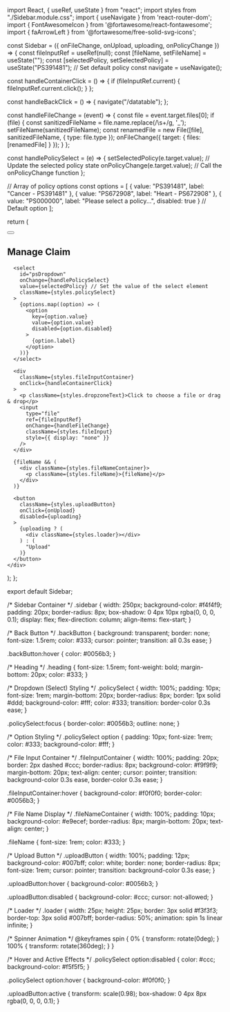 import React, { useRef, useState } from "react";
import styles from "./Sidebar.module.css";
import { useNavigate } from 'react-router-dom';
import { FontAwesomeIcon } from '@fortawesome/react-fontawesome';
import { faArrowLeft } from '@fortawesome/free-solid-svg-icons';

const Sidebar = ({ onFileChange, onUpload, uploading, onPolicyChange }) => {
  const fileInputRef = useRef(null);
  const [fileName, setFileName] = useState("");
  const [selectedPolicy, setSelectedPolicy] = useState("PS391481"); // Set default policy
  const navigate = useNavigate();

  const handleContainerClick = () => {
    if (fileInputRef.current) {
      fileInputRef.current.click();
    }
  };

  const handleBackClick = () => {
    navigate("/datatable");
  };

  const handleFileChange = (event) => {
    const file = event.target.files[0];
    if (file) {
      const sanitizedFileName = file.name.replace(/\s+/g, '_');
      setFileName(sanitizedFileName);
      const renamedFile = new File([file], sanitizedFileName, { type: file.type });
      onFileChange({ target: { files: [renamedFile] } });
    }
  };

  const handlePolicySelect = (e) => {
    setSelectedPolicy(e.target.value); // Update the selected policy state
    onPolicyChange(e.target.value); // Call the onPolicyChange function
  };

  // Array of policy options
  const options = [
    { value: "PS391481", label: "Cancer - PS391481" },
    { value: "PS672908", label: "Heart - PS672908" },
    { value: "PS000000", label: "Please select a policy...", disabled: true } // Default option
  ];

  return (
    <div className={styles.sidebar}>
      <button className={styles.backButton} onClick={handleBackClick}>
        <FontAwesomeIcon icon={faArrowLeft} />
      </button>
      <h2 className={styles.heading}>Manage Claim</h2>
      
      <select 
        id="psDropdown" 
        onChange={handlePolicySelect} 
        value={selectedPolicy} // Set the value of the select element
        className={styles.policySelect}
      >
        {options.map((option) => (
          <option 
            key={option.value} 
            value={option.value} 
            disabled={option.disabled}
          >
            {option.label}
          </option>
        ))}
      </select>

      <div
        className={styles.fileInputContainer}
        onClick={handleContainerClick}
      >
        <p className={styles.dropzoneText}>Click to choose a file or drag & drop</p>
        <input
          type="file"
          ref={fileInputRef}
          onChange={handleFileChange}
          className={styles.fileInput}
          style={{ display: "none" }}
        />
      </div>

      {fileName && (
        <div className={styles.fileNameContainer}>
          <p className={styles.fileName}>{fileName}</p>
        </div>
      )}

      <button
        className={styles.uploadButton}
        onClick={onUpload}
        disabled={uploading}
      >
        {uploading ? (
          <div className={styles.loader}></div>
        ) : (
          "Upload"
        )}
      </button>
    </div>
  );
};

export default Sidebar;




/* Sidebar Container */
.sidebar {
  width: 250px;
  background-color: #f4f4f9;
  padding: 20px;
  border-radius: 8px;
  box-shadow: 0 4px 10px rgba(0, 0, 0, 0.1);
  display: flex;
  flex-direction: column;
  align-items: flex-start;
}

/* Back Button */
.backButton {
  background: transparent;
  border: none;
  font-size: 1.5rem;
  color: #333;
  cursor: pointer;
  transition: all 0.3s ease;
}

.backButton:hover {
  color: #0056b3;
}

/* Heading */
.heading {
  font-size: 1.5rem;
  font-weight: bold;
  margin-bottom: 20px;
  color: #333;
}

/* Dropdown (Select) Styling */
.policySelect {
  width: 100%;
  padding: 10px;
  font-size: 1rem;
  margin-bottom: 20px;
  border-radius: 8px;
  border: 1px solid #ddd;
  background-color: #fff;
  color: #333;
  transition: border-color 0.3s ease;
}

.policySelect:focus {
  border-color: #0056b3;
  outline: none;
}

/* Option Styling */
.policySelect option {
  padding: 10px;
  font-size: 1rem;
  color: #333;
  background-color: #fff;
}

/* File Input Container */
.fileInputContainer {
  width: 100%;
  padding: 20px;
  border: 2px dashed #ccc;
  border-radius: 8px;
  background-color: #f9f9f9;
  margin-bottom: 20px;
  text-align: center;
  cursor: pointer;
  transition: background-color 0.3s ease, border-color 0.3s ease;
}

.fileInputContainer:hover {
  background-color: #f0f0f0;
  border-color: #0056b3;
}

/* File Name Display */
.fileNameContainer {
  width: 100%;
  padding: 10px;
  background-color: #e9ecef;
  border-radius: 8px;
  margin-bottom: 20px;
  text-align: center;
}

.fileName {
  font-size: 1rem;
  color: #333;
}

/* Upload Button */
.uploadButton {
  width: 100%;
  padding: 12px;
  background-color: #007bff;
  color: white;
  border: none;
  border-radius: 8px;
  font-size: 1rem;
  cursor: pointer;
  transition: background-color 0.3s ease;
}

.uploadButton:hover {
  background-color: #0056b3;
}

.uploadButton:disabled {
  background-color: #ccc;
  cursor: not-allowed;
}

/* Loader */
.loader {
  width: 25px;
  height: 25px;
  border: 3px solid #f3f3f3;
  border-top: 3px solid #007bff;
  border-radius: 50%;
  animation: spin 1s linear infinite;
}

/* Spinner Animation */
@keyframes spin {
  0% { transform: rotate(0deg); }
  100% { transform: rotate(360deg); }
}

/* Hover and Active Effects */
.policySelect option:disabled {
  color: #ccc;
  background-color: #f5f5f5;
}

.policySelect option:hover {
  background-color: #f0f0f0;
}

.uploadButton:active {
  transform: scale(0.98);
  box-shadow: 0 4px 8px rgba(0, 0, 0, 0.1);
}
